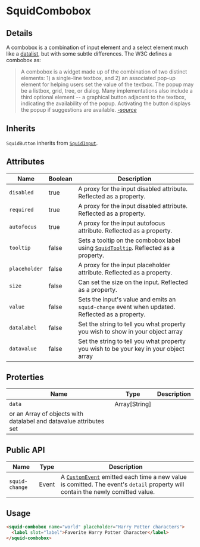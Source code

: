 # SquidCombobox

## Details

A combobox is a combination of input element and a select element much like a [datalist](https://developer.mozilla.org/en-US/docs/Web/HTML/Element/datalist), but with some subtle differences. The W3C defines a combobox as:

> A combobox is a widget made up of the combination of two distinct elements: 1) a single-line textbox, and 2) an associated pop-up element for helping users set the value of the textbox. The popup may be a listbox, grid, tree, or dialog. Many implementations also include a third optional element -- a graphical button adjacent to the textbox, indicating the availability of the popup. Activating the button displays the popup if suggestions are available.
_[-source](https://www.w3.org/TR/wai-aria-practices/#combobox)_

## Inherits

`SquidButton` inherits from [`SquidInput`](../squid-input).

## Attributes

| Name          | Boolean      | Description                                       |
|---------------|--------------|---------------------------------------------------|
| `disabled`    | true         | A proxy for the input disabled attribute. Reflected as a property. |
| `required`    | true         | A proxy for the input disabled attribute. Reflected as a property. |
| `autofocus`   | true         | A proxy for the input autofocus attribute. Reflected as a property. |
| `tooltip`     | false        | Sets a tooltip on the combobox label using [`SquidTooltip`](../squid-tooltip). Reflected as a property. |
| `placeholder` | false        | A proxy for the input placeholder attribute. Reflected as a property. |
| `size`        | false        | Can set the size on the input. Reflected as a property. |
| `value`       | false        | Sets the input's value and emits an `squid-change` event when updated. Reflected as a property. |
| `datalabel`   | false        | Set the string to tell you what property you wish to show in your object array|
| `datavalue`   | false        | Set the string to tell you what property you wish to be your key in your object array|

## Proterties
| Name          |Type          | Description              |
|---------------|--------------|--------------------------|
| `data`        |Array[String] || Array[Objects]| This is the data set you wish to show in the popdown.  It can be an Array of Strings
or an Array of objects with datalabel and datavalue attributes set|

## Public API

| Name               | Type         | Description                                       |
|--------------------|--------------|---------------------------------------------------|
| `squid-change`       | Event        | A [`CustomEvent`](https://developer.mozilla.org/en-US/docs/Web/API/CustomEvent) emitted each time a new value is comitted. The event's `detail` property will contain the newly comitted value. |

## Usage

```html
<squid-combobox name="world" placeholder="Harry Potter characters">
  <label slot="label">Favorite Harry Potter Character</label>
</squid-combobox>
```
